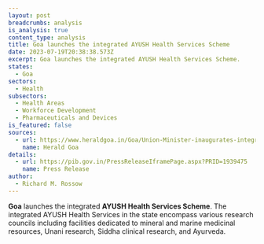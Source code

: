 ```yaml
---
layout: post
breadcrumbs: analysis
is_analysis: true
content_type: analysis
title: Goa launches the integrated AYUSH Health Services Scheme
date: 2023-07-19T20:38:38.573Z
excerpt: Goa launches the integrated AYUSH Health Services Scheme.
states:
  - Goa
sectors:
  - Health
subsectors:
  - Health Areas
  - Workforce Development
  - Pharmaceuticals and Devices
is_featured: false
sources:
  - url: https://www.heraldgoa.in/Goa/Union-Minister-inaugurates-integrated-AYUSH-health-services-in-Goa/207551
    name: Herald Goa
details:
  - url: https://pib.gov.in/PressReleaseIframePage.aspx?PRID=1939475
    name: Press Release
author:
  - Richard M. Rossow
---
```

**Goa** launches the integrated **AYUSH Health Services Scheme**. The integrated AYUSH Health Services in the state encompass various research councils including facilities dedicated to mineral and marine medicinal resources, Unani research, Siddha clinical research, and Ayurveda.